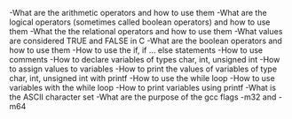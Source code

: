 -What are the arithmetic operators and how to use them
-What are the logical operators (sometimes called boolean operators) and how to use them
-What the the relational operators and how to use them
-What values are considered TRUE and FALSE in C
-What are the boolean operators and how to use them
-How to use the if, if ... else statements
-How to use comments
-How to declare variables of types char, int, unsigned int
-How to assign values to variables
-How to print the values of variables of type char, int, unsigned int with printf
-How to use the while loop
-How to use variables with the while loop
-How to print variables using printf
-What is the ASCII character set
-What are the purpose of the gcc flags -m32 and -m64
